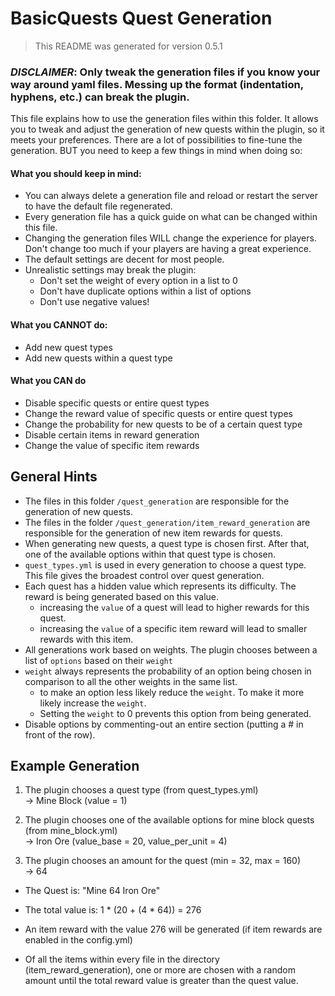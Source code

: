 # BasicQuests Quest Generation

> This README was generated for version 0.5.1

### _DISCLAIMER_: Only tweak the generation files if you know your way around yaml files.  Messing up the format (indentation, hyphens, etc.) can break the plugin.

This file explains how to use the generation files within this folder.
It allows you to tweak and adjust the generation of new quests within the plugin, so it meets your preferences.
There are a lot of possibilities to fine-tune the generation.
BUT you need to keep a few things in mind when doing so:

#### What you should keep in mind:
- You can always delete a generation file and reload or restart the server to have the default file regenerated.
- Every generation file has a quick guide on what can be changed within this file.
- Changing the generation files WILL change the experience for players. Don't change too much if your players are having a great experience.
- The default settings are decent for most people.
- Unrealistic settings may break the plugin:
    - Don't set the weight of every option in a list to 0
    - Don't have duplicate options within a list of options
    - Don't use negative values!

#### What you CANNOT do:
- Add new quest types
- Add new quests within a quest type

#### What you CAN do
- Disable specific quests or entire quest types
- Change the reward value of specific quests or entire quest types
- Change the probability for new quests to be of a certain quest type
- Disable certain items in reward generation
- Change the value of specific item rewards

## General Hints
- The files in this folder `/quest_generation` are responsible for the generation of new quests.
- The files in the folder `/quest_generation/item_reward_generation` are responsible for the generation of new item rewards for quests.
- When generating new quests, a quest type is chosen first. After that, one of the available options within that quest type is chosen.
- `quest_types.yml` is used in every generation to choose a quest type. This file gives the broadest control over quest generation.
- Each quest has a hidden value which represents its difficulty. The reward is being generated based on this value.
    - increasing the `value` of a quest will lead to higher rewards for this quest.
    - increasing the `value` of a specific item reward will lead to smaller rewards with this item.
- All generations work based on weights. The plugin chooses between a list of `options` based on their `weight`
- `weight` always represents the probability of an option being chosen in comparison to all the other weights in the same list.
    - to make an option less likely reduce the `weight`. To make it more likely increase the `weight`.
    - Setting the `weight` to 0 prevents this option from being generated.
- Disable options by commenting-out an entire section (putting a # in front of the row).

## Example Generation
1. The plugin chooses a quest type (from quest_types.yml)  
-> Mine Block (value = 1)
   
2. The plugin chooses one of the available options for mine block quests (from mine_block.yml)  
-> Iron Ore (value_base = 20, value_per_unit = 4)
   
3. The plugin chooses an amount for the quest (min = 32, max = 160)  
-> 64
   
- The Quest is: "Mine 64 Iron Ore"
- The total value is: 1 * (20 + (4 * 64)) = 276

- An item reward with the value 276 will be generated (if item rewards are enabled in the config.yml)
- Of all the items within every file in the directory (item_reward_generation), one or more are chosen with a random amount until the total reward value is greater than the quest value.
